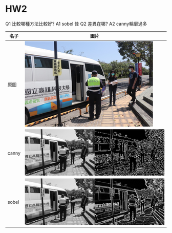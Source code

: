 # HW2

Q1 比較哪種方法比較好? 
A1 sobel 佳
Q2 差異在哪?
A2 canny輪廓過多

名子 | 圖片
------------ | -------------
原圖 | ![GitHub Logo](/20200408_180348.jpg)
canny | ![GitHub Logo](/CANNY.jpg)
sobel | ![GitHub Logo](/SOBEL.jpg)
